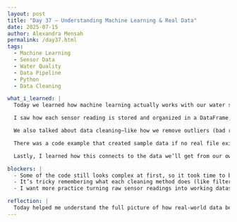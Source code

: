 ```yaml
---
layout: post
title: "Day 37 – Understanding Machine Learning & Real Data"
date: 2025-07-15
author: Alexandra Mensah
permalink: /day37.html
tags:
  - Machine Learning
  - Sensor Data
  - Water Quality
  - Data Pipeline
  - Python
  - Data Cleaning

what_i_learned: |
  Today we learned how machine learning actually works with our water sensor data. We looked at how real values like pH, turbidity, temperature, and TDS can be collected, cleaned, and turned into a dataset that helps a computer learn what “safe” and “unsafe” water looks like.

  I saw how each sensor reading is stored and organized in a DataFrame, which is just a big table that helps us run machine learning on the data. I also learned how features like time of day, weather, and rainfall can help the model understand the environment better.

  We also talked about data cleaning—like how we remove outliers (bad readings) and apply filters so small sensor glitches don’t mess up our results. We normalize everything too, which just means we make sure all values are on a similar scale so the model isn’t confused.

  There was a code example that created sample data if no real file existed, and it helped us see what a full dataset looks like before training a model. This included calculating if the water was “Good,” “Fair,” or “Poor.”

  Lastly, I learned how this connects to the data we’ll get from our own device, and how we can plug our readings into this same system. In the future, our ESP32 data will follow this exact process to predict water safety in real time.

blockers: |
  - Some of the code still looks complex at first, so it took time to break it down line by line.
  - It’s tricky remembering what each cleaning method does (like filters vs. scaling).
  - I want more practice turning raw sensor readings into working datasets.

reflection: |
  Today helped me understand the full picture of how real-world data becomes something useful. We don’t just collect numbers—we clean them, organize them, and use them to teach a computer how to make decisions. It’s cool to know that our project could really help someone know if their water is safe. I feel more confident working with real data now, and I’m excited to try it with our own device next.
---
```


